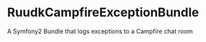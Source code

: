 RuudkCampfireExceptionBundle
============================

A Symfony2 Bundle that logs exceptions to a Campfire chat room